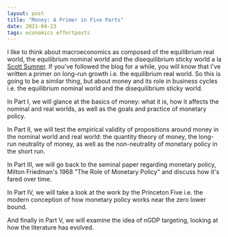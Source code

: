 ```yaml
---
layout: post
title: "Money: A Primer in Five Parts"
date: 2021-04-23
tags: economics effortposts
---
```


I like to think about macroeconomics as composed of the equilibrium real world, the equilibrium nominal world and the disequilibrium sticky world a la [Scott Sumner](https://www.themoneyillusion.com/my-vision-of-macro/). If you've followed the blog for a while, you will know that I've written a primer on long-run growth i.e. the equilibrium real world. So this is going to be a similar thing, but about money and its role in business cycles i.e. the equilibrium nominal world and the disequilibrium sticky world.

In Part I, we will glance at the basics of money: what it is, how it affects the nominal and real worlds, as well as the goals and practice of monetary policy.

In Part II, we will test the empirical validity of propositions around money in the nominal world and real world: the quantity theory of money, the long-run neutrality of money, as well as the non-neutrality of monetary policy in the short run.

In Part III, we will go back to the seminal paper regarding monetary policy, Milton Friedman's 1968 "The Role of Monetary Policy" and discuss how it's fared over time.

In Part IV, we will take a look at the work by the Princeton Five i.e. the modern conception of how monetary policy works near the zero lower bound.

And finally in Part V, we will examine the idea of nGDP targeting, looking at how the literature has evolved.
